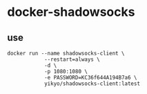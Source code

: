# docker-shadowsocks

## use

```
docker run --name shadowsocks-client \
            --restart=always \
            -d \
            -p 1080:1080 \
            -e PASSWORD=KC36f644A194B7a6 \
            yikyo/shadowsocks-client:latest
```